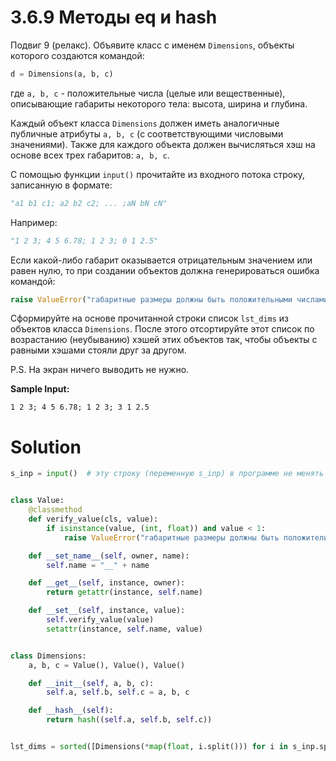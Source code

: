 # 3.6.9 Методы __eq__ и __hash__

Подвиг 9 (релакс). Объявите класс с именем `Dimensions`, объекты которого создаются командой:

```python
d = Dimensions(a, b, c)
```

где `a, b, c` - положительные числа (целые или вещественные), описывающие габариты некоторого тела: высота, ширина и
глубина.

Каждый объект класса `Dimensions` должен иметь аналогичные публичные атрибуты `a, b, c` (с соответствующими числовыми
значениями). Также для каждого объекта должен вычисляться хэш на основе всех трех габаритов: `a, b, c`.

С помощью функции `input()` прочитайте из входного потока строку, записанную в формате:

```python
"a1 b1 c1; a2 b2 c2; ... ;aN bN cN"
```

Например:

```python
"1 2 3; 4 5 6.78; 1 2 3; 0 1 2.5"
```

Если какой-либо габарит оказывается отрицательным значением или равен нулю, то при создании объектов должна
генерироваться ошибка командой:

```python
raise ValueError("габаритные размеры должны быть положительными числами")
```

Сформируйте на основе прочитанной строки список `lst_dims` из объектов класса `Dimensions`. После этого отсортируйте
этот список по возрастанию (неубыванию) хэшей этих объектов так, чтобы объекты с равными хэшами стояли друг за другом.

P.S. На экран ничего выводить не нужно.

**Sample Input:**

```
1 2 3; 4 5 6.78; 1 2 3; 3 1 2.5
```

# Solution

```python
s_inp = input()  # эту строку (переменную s_inp) в программе не менять


class Value:
    @classmethod
    def verify_value(cls, value):
        if isinstance(value, (int, float)) and value < 1:
            raise ValueError("габаритные размеры должны быть положительными числами")

    def __set_name__(self, owner, name):
        self.name = "__" + name

    def __get__(self, instance, owner):
        return getattr(instance, self.name)

    def __set__(self, instance, value):
        self.verify_value(value)
        setattr(instance, self.name, value)


class Dimensions:
    a, b, c = Value(), Value(), Value()

    def __init__(self, a, b, c):
        self.a, self.b, self.c = a, b, c

    def __hash__(self):
        return hash((self.a, self.b, self.c))


lst_dims = sorted([Dimensions(*map(float, i.split())) for i in s_inp.split(';')], key=hash)
```
